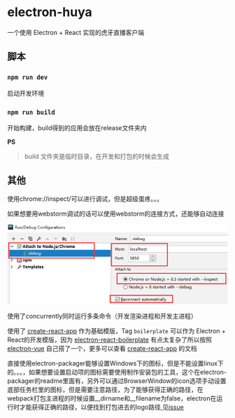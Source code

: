 # electron-huya

一个使用 Electron + React 实现的虎牙直播客户端

## 脚本

### `npm run dev`

启动开发环境

### `npm run build`

开始构建，build得到的应用会放在release文件夹内

**PS**
> build 文件夹是临时目录，在开发和打包的时候会生成

## 其他

使用chrome://inspect/可以进行调试，但是超级蛋疼。。。

如果想要用webstorm调试的话可以使用webstorm的连接方式，还能够自动连接

![webstorm-debug](./assets/debug.png)

使用了concurrently同时运行多条命令（开发渲染进程和开发主进程）

使用了 [create-react-app](https://www.html.cn/create-react-app) 作为基础模版，Tag `boilerplate` 可以作为 Electron + React的开发模版，因为 [electron-react-boilerplate](https://github.com/electron-react-boilerplate/electron-react-boilerplate) 有点太复杂了所以按照 [electron-vue](https://github.com/SimulatedGREG/electron-vue) 自己搭了一个，更多可以查看 [create-react-app](https://www.html.cn/create-react-app) 的文档 

直接使用electron-packager能够设置Windows下的图标，但是不能设置linux下的。。。，如果想要设置启动项的图标需要使用制作安装包的工具，这个在electron-packager的readme里面有，另外可以通过BrowserWindow的icon选项手动设置底部任务栏里的图标，但是需要注意路径，为了能够获得正确的路径，在webpack打包主进程的时候设置__dirname和__filename为false，electron在运行时才能获得正确的路径，以便找到打包进去的logo路径,见[issue](https://github.com/electron-userland/electron-packager/issues/935)
